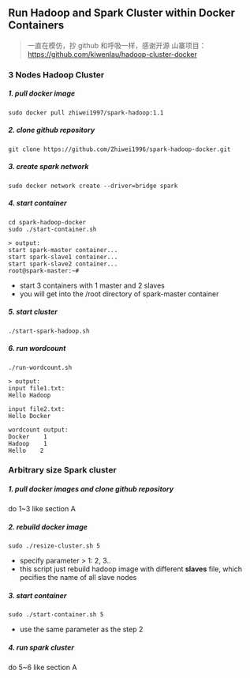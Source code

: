 ## Run Hadoop and Spark Cluster within Docker Containers
> 一直在模仿，抄 github 和呼吸一样，感谢开源
> 山寨项目： https://github.com/kiwenlau/hadoop-cluster-docker


### 3 Nodes Hadoop Cluster

##### 1. pull docker image

```
sudo docker pull zhiwei1997/spark-hadoop:1.1
```

##### 2. clone github repository

```
git clone https://github.com/Zhiwei1996/spark-hadoop-docker.git
```

##### 3. create spark network

```
sudo docker network create --driver=bridge spark
```

##### 4. start container

```
cd spark-hadoop-docker
sudo ./start-container.sh

> output:
start spark-master container...
start spark-slave1 container...
start spark-slave2 container...
root@spark-master:~# 
```
- start 3 containers with 1 master and 2 slaves
- you will get into the /root directory of spark-master container

##### 5. start cluster

```
./start-spark-hadoop.sh
```

##### 6. run wordcount

```
./run-wordcount.sh

> output:
input file1.txt:
Hello Hadoop

input file2.txt:
Hello Docker

wordcount output:
Docker    1
Hadoop    1
Hello    2
```

### Arbitrary size Spark cluster

##### 1. pull docker images and clone github repository

do 1~3 like section A

##### 2. rebuild docker image

```
sudo ./resize-cluster.sh 5
```
- specify parameter > 1: 2, 3..
- this script just rebuild hadoop image with different **slaves** file, which pecifies the name of all slave nodes


##### 3. start container

```
sudo ./start-container.sh 5
```
- use the same parameter as the step 2

##### 4. run spark cluster 

do 5~6 like section A

